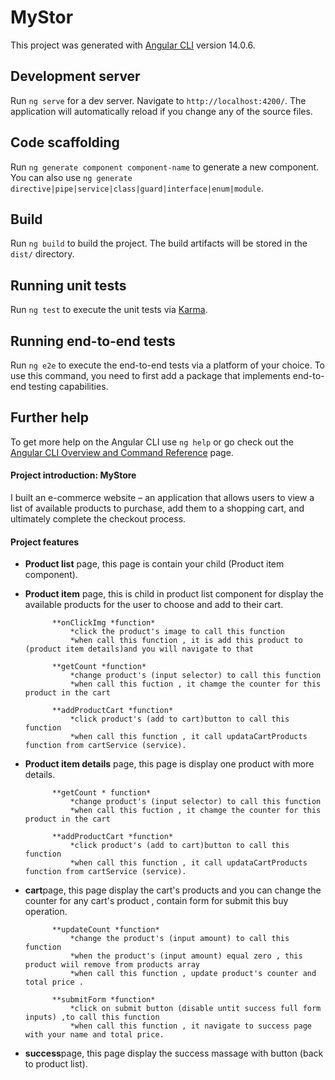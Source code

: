 # MyStor

This project was generated with [Angular CLI](https://github.com/angular/angular-cli) version 14.0.6.

## Development server

Run `ng serve` for a dev server. Navigate to `http://localhost:4200/`. The application will automatically reload if you change any of the source files.

## Code scaffolding

Run `ng generate component component-name` to generate a new component. You can also use `ng generate directive|pipe|service|class|guard|interface|enum|module`.

## Build

Run `ng build` to build the project. The build artifacts will be stored in the `dist/` directory.

## Running unit tests

Run `ng test` to execute the unit tests via [Karma](https://karma-runner.github.io).

## Running end-to-end tests

Run `ng e2e` to execute the end-to-end tests via a platform of your choice. To use this command, you need to first add a package that implements end-to-end testing capabilities.

## Further help

To get more help on the Angular CLI use `ng help` or go check out the [Angular CLI Overview and Command Reference](https://angular.io/cli) page.

#### Project introduction: MyStore

I built an e-commerce website – an application that allows users to view a list of available products to purchase, 
add them to a shopping cart, and ultimately complete the checkout process. 

#### Project features

* **Product list** page, this page is contain your child (Product item component).
* **Product item** page, this is child in product list component for display the available products for the user to choose and add to their cart.

			**onClickImg *function*
				*click the product's image to call this function
				*when call this function , it is add this product to (product item details)and you will navigate to that
				
			**getCount *function*
				*change product's (input selector) to call this function
				*when call this fuction , it chamge the counter for this product in the cart
				
			**addProductCart *function*
				*click product's (add to cart)button to call this function
				*when call this function , it call updataCartProducts function from cartService (service).

* **Product item details** page, this page is display one product with more details.

			**getCount * function*
				*change product's (input selector) to call this function
				*when call this fuction , it chamge the counter for this product in the cart
				
			**addProductCart *function*
				*click product's (add to cart)button to call this function
				*when call this function , it call updataCartProducts function from cartService (service).
				
* **cart**page, this page display the cart's products and you can change the counter for any cart's product ,
				contain form for submit this buy operation.
				
			**updateCount *function*
				*change the product's (input amount) to call this function 
				*when the product's (input amount) equal zero , this product wiil remove from products array
				*when call this function , update product's counter and total price .
				
			**submitForm *function*
				*click on submit button (disable untit success full form inputs) ,to call this function
				*when call this function , it navigate to success page with your name and total price.
				
* **success**page, this page display the success massage with button (back to product list).
  
